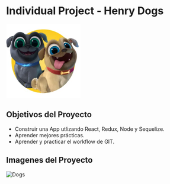 

# Individual Project - Henry Dogs

<p align="left">
  <img height="200" src="./dog.png" />
</p>

## Objetivos del Proyecto

- Construir una App utlizando React, Redux, Node y Sequelize.
- Aprender mejores prácticas.
- Aprender y practicar el workflow de GIT.



## Imagenes del Proyecto
![Dogs](https://user-images.githubusercontent.com/88736487/152621579-9eb058fd-e901-43cb-a1da-b7b9e2151f88.png)
